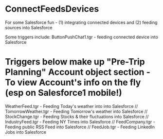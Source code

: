 # ConnectFeedsDevices
For some Salesforce fun - (1) integrating connected devices and (2) feeding sources into Salesforce

Some triggers include:
ButtonPushChat1.tgr - feeding connected device into Salesforce

# Triggers below make up "Pre-Trip Planning" Account object section - To view Account's info on the fly (esp on Salesforce1 mobile!)
WeatherFeed.tgr - Feeding Today's weather into into Salesforce //
TomorrowWeather.tgr - Feeding Tomorrow's weather into Salesforce //
StockChange.tgr - Feeding Stocks & their fluctuations into Salesforce //
IndustryFeed.tgr - Feeding NY Times into Salesforce //
FeedCompany.tgr - Feeding public RSS Feed into Salesforce //
FeedJob.tgr - Feeding LinkedIn Jobs into Salesforce




